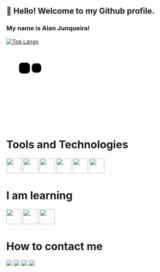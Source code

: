 <link rel="stylesheet" href="https://cdn.jsdelivr.net/gh/devicons/devicon@v2.15.1/devicon.min.css">


## 👋 Hello! Welcome to my Github profile.
### My name is Alan Junqueira!

[![Top Langs](https://github-readme-stats.vercel.app/api/top-langs/?username=alan-junqueira&layout=compact)](https://github.com/alan-junqueira/github-readme-stats)

![Snake animation](https://github.com/alan-junqueira/alan-junqueira/blob/output/github-contribution-grid-snake.svg)

# Tools and Technologies
<div display="flex" gap="5px">
 <img src="https://cdn.jsdelivr.net/gh/devicons/devicon/icons/html5/html5-plain-wordmark.svg" width="40" height="40"/>
 <img src="https://cdn.jsdelivr.net/gh/devicons/devicon/icons/css3/css3-plain-wordmark.svg" width="40" height="40"/>
 <img src="https://cdn.jsdelivr.net/gh/devicons/devicon/icons/javascript/javascript-original.svg" width="40" height="40" />
 <img src="https://cdn.jsdelivr.net/gh/devicons/devicon/icons/git/git-original.svg" width="40" height="40"/>
 <img src="https://cdn.jsdelivr.net/gh/devicons/devicon/icons/react/react-original-wordmark.svg" width="40" height="40"/>
 <img src="https://cdn.jsdelivr.net/gh/devicons/devicon/icons/sass/sass-original.svg" width="40" height="40"/>  
</div>


# I am learning
<div display="flex" gap="5px">
 <img src="https://cdn.jsdelivr.net/gh/devicons/devicon/icons/typescript/typescript-original.svg" width="40" height="40"/>
 <img src="https://cdn.jsdelivr.net/gh/devicons/devicon/icons/nextjs/nextjs-line.svg" width="40" height="40"/>
 <img src="https://cdn.jsdelivr.net/gh/devicons/devicon/icons/nodejs/nodejs-original.svg" width="40" height="40"/>
</div>

# How to contact me
<div>

<a href="https://instagram.com/seu-usuário-instagram-aqui](https://www.instagram.com/allann.junnkh" target="_blank"><img src="https://img.shields.io/badge/-Instagram-%23E4405F?style=for-the-badge&logo=instagram&logoColor=white" target="_blank"></a>
<a href="https://www.twitch.tv/yaohuram" target="_blank"><img src="https://img.shields.io/badge/Twitch-9146FF?style=for-the-badge&logo=twitch&logoColor=white" target="_blank"></a>
<a href = "mailto:contato.alanjunqueira@gmail.com"><img src="https://img.shields.io/badge/Gmail-D14836?style=for-the-badge&logo=gmail&logoColor=white" target="_blank"></a>
<a href="https://www.linkedin.com/in/alan-junqueira" target="_blank"><img src="https://img.shields.io/badge/-LinkedIn-%230077B5?style=for-the-badge&logo=linkedin&logoColor=white" target="_blank"></a>   
</div>




